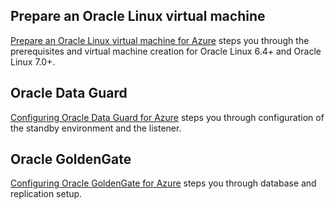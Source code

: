 ## Prepare an Oracle Linux virtual machine
[Prepare an Oracle Linux virtual machine for Azure](../articles/virtual-machines/linux/oracle-create-upload-vhd.md?toc=%2fvirtual-machines%2flinux%2ftoc.json) steps you through the prerequisites and virtual machine creation for Oracle Linux 6.4+ and Oracle Linux 7.0+.

## Oracle Data Guard
[Configuring Oracle Data Guard for Azure](../articles/virtual-machines/windows/classic/configure-oracle-data-guard.md?toc=%2fvirtual-machines%2fwindows%2fclassic%2ftoc.json) steps you through configuration of the standby environment and the listener.

## Oracle GoldenGate
[Configuring Oracle GoldenGate for Azure](../articles/virtual-machines/windows/classic/configure-oracle-goldengate.md?toc=%2fvirtual-machines%2fwindows%2fclassic%2ftoc.json) steps you through database and replication setup.
